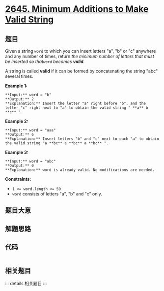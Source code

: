 # [2645. Minimum Additions to Make Valid String](https://leetcode.com/problems/minimum-additions-to-make-valid-string)

## 题目

Given a string `word` to which you can insert letters "a", "b" or "c" anywhere
and any number of times, return _the minimum number of letters that must be
inserted so that`word` becomes **valid**._

A string is called **valid** if it can be formed by concatenating the string
"abc" several times.



**Example 1:**

    
    
    **Input:** word = "b"
    **Output:** 2
    **Explanation:** Insert the letter "a" right before "b", and the letter "c" right next to "a" to obtain the valid string " **a** b **c** ".
    

**Example 2:**

    
    
    **Input:** word = "aaa"
    **Output:** 6
    **Explanation:** Insert letters "b" and "c" next to each "a" to obtain the valid string "a **bc** a **bc** a **bc** ".
    

**Example 3:**

    
    
    **Input:** word = "abc"
    **Output:** 0
    **Explanation:** word is already valid. No modifications are needed. 
    



**Constraints:**

  * `1 <= word.length <= 50`
  * `word` consists of letters "a", "b" and "c" only. 


## 题目大意

## 解题思路

## 代码

```javascript

```

## 相关题目

::: details 相关题目
:::
